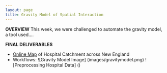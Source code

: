 ```yaml
---
layout: page
title: Gravity Model of Spatial Interaction
---
```

**OVERVIEW**
This week, we were challenged to automate the gravity model, a tool used....

**FINAL DELIVERABLES**
* [Online Map](assets/) of Hospital Catchment across New England
* Workflows:
![Gravity Model Image] (images/gravitymodel.png)
![Preprocessing Hospital Data] ()
